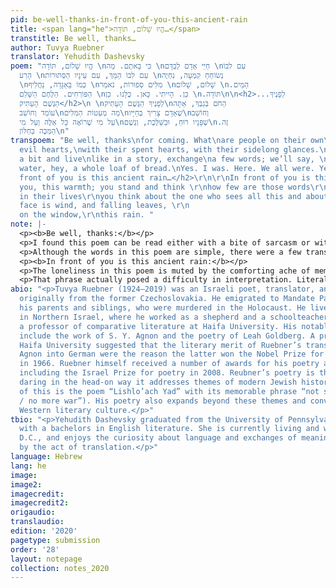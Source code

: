 ```yaml
---
pid: be-well-thanks-in-front-of-you-this-ancient-rain
title: <span lang="he">הֱיוּ שָׁלוֹם, תּוֹדָה…</span>
transtitle: Be well, thanks…
author: Tuvya Ruebner
translator: Yehudith Dashevsky
poem: "הֱיוּ שָׁלוֹם, תּוֹדָה \nכִּי בָּאתֶם. מַה \nחַיֵּי אָדָם לְבַדָּם \nעִם לִבּוֹ
  הָרַע \nעִם לִבּוֹ הַמַּךְ, עִם עֵינָיו הַסְּתוּרוֹת \nנְשׂוֹחֵחַ קִמְעָה, נִחְיֶה
  \nכְּמוֹ בָּאַגָּדָה, נַחֲלִיף \nמִלִּים סְפוּרוֹת, נֹאמַר \nשָׁלוֹם, שָׁלוֹם \n.הַמַּיִם
  הַפּוֹרְחִים. הַלֶּחֶם הַשָּׁלֵם \nכֵּן. הָיִיתִי. כָּאן. כֻּלָּנוּ. כֵּן \n.תּוֹדָה\n\n<h2>...לְפָנֶיךָ
  הַגֶּשֶׁם הָעַתִּיק</h2>\n \nלְפָנֶיךָ הַגֶּשֶׁם הָעַתִּיק\nהַחֹם בְּגַבְּךָ, אַתָּה
  עוֹמֵד וְחוֹשֵׁב\nמַה מְעַטוֹת הַמִּלִּים\nשֶׁאָדָם צָרִיךְ בְּחַיָּיו\nוְחוֹשֵׁב
  עַל מִי שֶׁרוֹאֶה כָּל אֵלֶּה וְעַל מִי\nשֶׁפָּנָיו רוּחַ, וּבַשַּׁלֶּכֶת, וְגֶשֶׁם\n.זֶה
  הַמַּכֶּה בַּחַלּוֹן\n"
transpoem: "Be well, thanks\nfor coming. What\nare people on their own\nwith their
  evil hearts,\nwith their spent hearts, with their sidelong glances.\nLet’s talk
  a bit and live\nlike in a story, exchange\na few words; we’ll say, \nhey, hello\nblooming
  water, hey, a whole loaf of bread.\nYes. I was. Here. We all were. Yes,\nthanks.\n\n<h2>In
  front of you is this ancient rain…</h2>\r\n\r\nIn front of you is this ancient rain,\r\nbehind
  you, this warmth; you stand and think \r\nhow few are those words\r\npeople need
  in their lives\r\nyou think about the one who sees all this and about the one\r\nwhose
  face is wind, and falling leaves, \r\n                                and pattering
  on the window,\r\nthis rain. "
note: |-
  <p><b>Be well, thanks:</b></p>
  <p>I found this poem can be read either with a bite of sarcasm or with sincerity. If we take the latter approach, this poem is about genuinely putting in effort to “exchange a few words” even if it’s a little forced at first and follows a script, “like in a story.” It is about valuing those exchanges, even if they’re mundane, like “hey, the water’s growing things in it” or “look, we have enough bread.” There is an acceptance of loneliness too. “We all were” here, in this lonely place, where we craved a few words from another human being. If instead, we read the poem with the former, there is a hint of bitterness, which can be felt in the staccato of the periods in “Yes. I was. Here. We all were.” The narrator is stuck in this ridiculous situation of small-talk, in which roles have to be assumed and conversations playacted, “like in a story.” The “Yes, thanks,” is not the sincere gratitude of the lonely, but the acerbic retort of someone who finds these minute exchanges unsatisfactory and not real enough.</p>
  <p>Although the words in this poem are simple, there were a few translation difficulties. One was the problem of the pronoun. The original poem is in the singular third person, reading “what is a person / with his evil heart....” I chose to use plural to avoid having to use the masculine pronoun, even though I feel something is lost when the singular is not emphasized: the feeling of loneliness is dispelled and instead there is a generalization about a “they.” The emphasis is more on a shared experience of loneliness than loneliness itself. This is a particular example of when translating with an intention (attempting to avoid a gendered pronoun), even if that intention is well-meaning, creates a new, although perhaps not quite as insidious, complication.</p>
  <p><b>In front of you is this ancient rain:</b></p>
  <p>The loneliness in this poem is muted by the comforting ache of memory: a person is standing alone by a window inside, being warmed by a source of heat inside, and his mind gives way to thoughts of others. What I found surprising about this poem is the adjective it uses for rain. It describes the way water recycles itself as “ancient,” a term that is also colloquially used for human things: physical structures built by people that fell to ruin, challenges that humans have been dealing with for eons. This adjective, “ancient,” might be the piece that ties the poem together. The cyclical, long-lasting nature of the environmental process leads the muser to think about a longtime human issue in the second part of the poem: how people need just a few words in their lives.</p>
  <p>That phrase actually posed a difficulty in interpretation. Literally it reads “how few are the words / a person needs in his life.” The question is: what is emphasized, “few” or “need”? Is the speaker surprised at how few words are needed, or is the speaker emphasizing that while the words are few, they are much needed? This led to a translation question. Is it “the” words or “those” words? “The” words would be more straightforwardly faithful to the grammar of the poem. But “those” words emphasized the second interpretation — that despite being small in number, those words exist, and they are specific ones, and they are needed. Although I have the sense that the author meant the former, I chose to play with the latter interpretation to see if the poem could contain it while retaining its original meaning and beauty. In addition, I chose to change “the” rain to “this” rain to convey the focus on the rain and highlight its presence in the poem.</p>
abio: "<p>Tuvya Ruebner (1924–2019) was an Israeli poet, translator, and photographer,
  originally from the former Czechoslovakia. He emigrated to Mandate Palestine without
  his parents and siblings, who were murdered in the Holocaust. He lived on a kibbutz
  in Northern Israel, where he worked as a shepherd and a schoolteacher before becoming
  a professor of comparative literature at Haifa University. His notable translations
  include the work of S. Y. Agnon and the poetry of Leah Goldberg. A professor at
  Haifa University suggested that the literary merit of Ruebner’s translations of
  Agnon into German were the reason the latter won the Nobel Prize for literature
  in 1966. Ruebner himself received a number of awards for his poetry and translations,
  including the Israel Prize for poetry in 2008. Reubner’s poetry is thought to be
  daring in the head-on way it addresses themes of modern Jewish history (an example
  of this is the poem “Lishlo’ach Yad” with its memorable phrase “not so, yes, no
  / no more war”). His poetry also expands beyond these themes and converses with
  Western literary culture.</p>"
tbio: "<p>Yehudith Dashevsky graduated from the University of Pennsylvania in 2019
  with a bachelors in English literature. She is currently living and working in Washington,
  D.C., and enjoys the curiosity about language and exchanges of meaning occasioned
  by the act of translation.</p>"
language: Hebrew
lang: he
image: 
image2: 
imagecredit: 
imagecredit2: 
origaudio: 
translaudio: 
edition: '2020'
pagetype: submission
order: '28'
layout: notepage
collection: notes_2020
---
```

